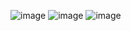 ![image](https://github.com/nguyenkienynkk/python_game/assets/114773881/077fecd1-ee96-4be0-92f7-1bc4bfc7dbec)
![image](https://github.com/nguyenkienynkk/python_game/assets/114773881/91976b6a-35ec-4bd9-94a8-3c2beff7d85e)
![image](https://github.com/nguyenkienynkk/python_game/assets/114773881/6a386359-f245-4182-bc38-c0d8162e40c7)

